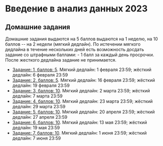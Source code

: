 # Введение в анализ данных 2023
## Домашние задания
Домашние задания выдаются на 5 баллов выдаются на 1 неделю, на 10 баллов -- на 2 недели (мягкий дедлайн). По истечении мягкого дедлайна в течение нескольких дней есть возможность досдать задание со штрафными баллами: - 1 балл за каждый день просрочки. После жесткого дедлайна задание не принимается.

* [Задание: 1, баллов: 5](https://github.com/PersDep/data-mining-intro-2023/blob/main/hw01-numpy.ipynb). Мягкий дедлайн: 1 февраля 23:59; жёсткий дедлайн: 6 февраля 23:59
* [Задание: 2, баллов: 5](https://github.com/PersDep/data-mining-intro-2023/blob/main/hw02-pandas.ipynb). Мягкий дедлайн: 16 февраля 23:59; жёсткий дедлайн: 19 февраля 23:59
* [Задание: 3, баллов: 10](https://github.com/PersDep/data-mining-intro-2023/blob/main/hw03-EDA.ipynb). Мягкий дедлайн: 2 марта 23:59; жёсткий дедлайн: 7 марта 23:59
* [Задание: 4, баллов: 10](https://github.com/PersDep/data-mining-intro-2023/blob/main/hw04-knn-linreg.ipynb). Мягкий дедлайн: 23 марта 23:59; жёсткий дедлайн: 29 марта 23:59
* [Задание: 5, баллов: 10](https://github.com/PersDep/data-mining-intro-2023/blob/main/hw05-GD.ipynb). Мягкий дедлайн: 20 апреля 23:59; жёсткий дедлайн: 27 апреля 23:59
* [Задание: 6, баллов: 10](https://github.com/PersDep/data-mining-intro-2023/blob/main/hw06-texts.ipynb). Мягкий дедлайн: 13 мая 23:59; жёсткий дедлайн: 19 мая 23:59
* [Задание: 7, баллов: 10](https://github.com/PersDep/data-mining-intro-2023/blob/main/hw07-trees-rf.ipynb). Мягкий дедлайн: 1 июня 23:59; жёсткий дедлайн: 7 июня 23:59
